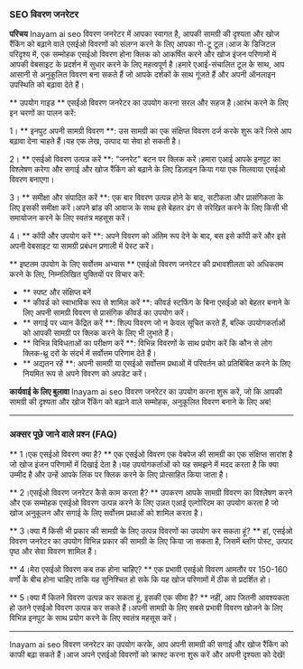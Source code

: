 ### SEO विवरण जनरेटर

**परिचय**
Inayam ai seo विवरण जनरेटर में आपका स्वागत है, आपकी सामग्री की दृश्यता और खोज रैंकिंग को बढ़ाने वाले एसईओ विवरणों को संलग्न करने के लिए आपका गो-टू टूल।आज के डिजिटल परिदृश्य में, एक सम्मोहक एसईओ विवरण होना क्लिक को आकर्षित करने और खोज इंजन परिणामों में आपकी वेबसाइट के प्रदर्शन में सुधार करने के लिए महत्वपूर्ण है।हमारे एआई-संचालित टूल के साथ, आप आसानी से अनुकूलित विवरण बना सकते हैं जो आपके दर्शकों के साथ गूंजते हैं और अपनी ऑनलाइन उपस्थिति को बढ़ावा देते हैं।

** उपयोग गाइड **
एसईओ विवरण जनरेटर का उपयोग करना सरल और सहज है।आरंभ करने के लिए इन चरणों का पालन करें:

1। ** इनपुट अपनी सामग्री विवरण **: उस सामग्री का एक संक्षिप्त विवरण दर्ज करके शुरू करें जिसे आप बढ़ावा देना चाहते हैं।यह एक लेख, उत्पाद या सेवा हो सकती है।

2। ** एसईओ विवरण उत्पन्न करें **: "जनरेट" बटन पर क्लिक करें।हमारा एआई आपके इनपुट का विश्लेषण करेगा और सगाई और खोज रैंकिंग को बढ़ाने के लिए डिज़ाइन किया गया एक सिलवाया एसईओ विवरण बनाएगा।

3। ** समीक्षा और संपादित करें **: एक बार विवरण उत्पन्न होने के बाद, सटीकता और प्रासंगिकता के लिए इसकी समीक्षा करें।अपने ब्रांड की आवाज के साथ इसे बेहतर ढंग से संरेखित करने के लिए किसी भी समायोजन करने के लिए स्वतंत्र महसूस करें।

4। ** कॉपी और उपयोग करें **: अपने विवरण को अंतिम रूप देने के बाद, बस इसे कॉपी करें और इसे अपनी वेबसाइट या सामग्री प्रबंधन प्रणाली में पेस्ट करें।

** इष्टतम उपयोग के लिए सर्वोत्तम अभ्यास **
एसईओ विवरण जनरेटर की प्रभावशीलता को अधिकतम करने के लिए, निम्नलिखित युक्तियों पर विचार करें:

- ** स्पष्ट और संक्षिप्त बनें
- ** कीवर्ड को स्वाभाविक रूप से शामिल करें **: कीवर्ड स्टफिंग के बिना एसईओ को बेहतर बनाने के लिए अपनी सामग्री विवरण से प्रासंगिक कीवर्ड का उपयोग करें।
- ** सगाई पर ध्यान केंद्रित करें **: शिल्प विवरण जो न केवल सूचित करते हैं, बल्कि उपयोगकर्ताओं को आपकी सामग्री पर क्लिक करने के लिए भी लुभाते हैं।
- ** विभिन्न विविधताओं का परीक्षण करें **: विभिन्न विवरणों के साथ प्रयोग करें कि कौन से लोग क्लिक-थ्रू दरों के संदर्भ में सर्वोत्तम परिणाम देते हैं।
- ** अद्यतन रहें **: अपनी सामग्री या एसईओ सर्वोत्तम प्रथाओं में परिवर्तन को प्रतिबिंबित करने के लिए नियमित रूप से अपने विवरण को अपडेट करें।

**कार्यवाई के लिए बुलावा**
Inayam ai seo विवरण जनरेटर का उपयोग करना शुरू करें, जो कि आपकी सामग्री की दृश्यता और खोज रैंकिंग को बढ़ाने वाले सम्मोहक, अनुकूलित विवरण बनाने के लिए अब!

---

### अक्सर पूछे जाने वाले प्रश्न (FAQ)

** 1।एक एसईओ विवरण क्या है? **
एक एसईओ विवरण एक वेबपेज की सामग्री का एक संक्षिप्त सारांश है जो खोज इंजन परिणामों में दिखाई देता है।यह उपयोगकर्ताओं को यह समझने में मदद करता है कि क्या उम्मीद है और उन्हें आपके लिंक पर क्लिक करने के लिए प्रोत्साहित किया जाता है।

** 2।एसईओ विवरण जनरेटर कैसे काम करता है? **
उपकरण आपके सामग्री विवरण का विश्लेषण करने और एक सम्मोहक एसईओ विवरण उत्पन्न करने के लिए उन्नत एआई एल्गोरिदम का उपयोग करता है जो खोज अनुकूलन और सगाई के लिए सर्वोत्तम प्रथाओं को शामिल करता है।

** 3।क्या मैं किसी भी प्रकार की सामग्री के लिए उत्पन्न विवरणों का उपयोग कर सकता हूं? **
हां, एसईओ विवरण जनरेटर का उपयोग विभिन्न प्रकार की सामग्री के लिए किया जा सकता है, जिसमें ब्लॉग पोस्ट, उत्पाद पृष्ठ और सेवा विवरण शामिल हैं।

** 4।मेरा एसईओ विवरण कब तक होना चाहिए? **
एक प्रभावी एसईओ विवरण आमतौर पर 150-160 वर्णों के बीच होना चाहिए ताकि यह सुनिश्चित हो सके कि यह खोज परिणामों में ठीक से प्रदर्शित हो।

** 5।क्या मैं कितने विवरण उत्पन्न कर सकता हूं, इसकी एक सीमा है? **
नहीं, आप जितनी आवश्यकता हो उतने एसईओ विवरण उत्पन्न कर सकते हैं।अपनी सामग्री के लिए सबसे प्रभावी विवरण खोजने के लिए विभिन्न इनपुट के साथ प्रयोग करने के लिए स्वतंत्र महसूस करें।

---

Inayam ai seo विवरण जनरेटर का उपयोग करके, आप अपनी सामग्री की सगाई और खोज रैंकिंग को काफी बढ़ा सकते हैं।आज अपने एसईओ विवरणों को क्राफ्ट करना शुरू करें और अपनी दृश्यता को देखें!